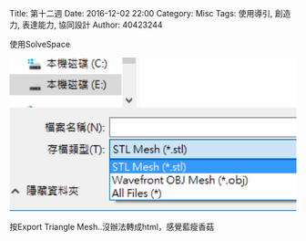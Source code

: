 Title: 第十二週
Date: 2016-12-02 22:00
Category: Misc
Tags: 使用導引, 創造力, 表達能力, 協同設計
Author: 40423244

<p>使用SolveSpace<p>

<!-- PELICAN_END_SUMMARY -->

<img src="./../data/20161204.png" width="800" />

按Export Triangle Mesh..沒辦法轉成html，感覺藍瘦香菇